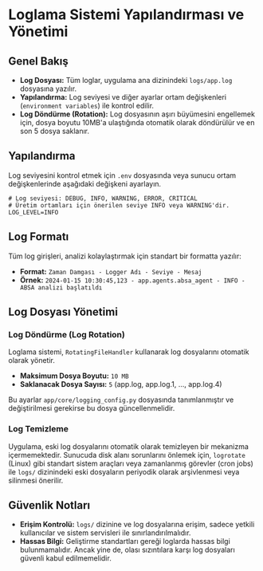 # Loglama Sistemi Yapılandırması ve Yönetimi

## Genel Bakış

-   **Log Dosyası:** Tüm loglar, uygulama ana dizinindeki `logs/app.log` dosyasına yazılır.
-   **Yapılandırma:** Log seviyesi ve diğer ayarlar ortam değişkenleri (`environment variables`) ile kontrol edilir.
-   **Log Döndürme (Rotation):** Log dosyasının aşırı büyümesini engellemek için, dosya boyutu 10MB'a ulaştığında otomatik olarak döndürülür ve en son 5 dosya saklanır.

## Yapılandırma

Log seviyesini kontrol etmek için `.env` dosyasında veya sunucu ortam değişkenlerinde aşağıdaki değişkeni ayarlayın.

```env
# Log seviyesi: DEBUG, INFO, WARNING, ERROR, CRITICAL
# Üretim ortamları için önerilen seviye INFO veya WARNING'dir.
LOG_LEVEL=INFO
```

## Log Formatı

Tüm log girişleri, analizi kolaylaştırmak için standart bir formatta yazılır:

-   **Format:** `Zaman Damgası - Logger Adı - Seviye - Mesaj`
-   **Örnek:** `2024-01-15 10:30:45,123 - app.agents.absa_agent - INFO - ABSA analizi başlatıldı`

## Log Dosyası Yönetimi

### Log Döndürme (Log Rotation)

Loglama sistemi, `RotatingFileHandler` kullanarak log dosyalarını otomatik olarak yönetir.

-   **Maksimum Dosya Boyutu:** `10 MB`
-   **Saklanacak Dosya Sayısı:** `5` (app.log, app.log.1, ..., app.log.4)

Bu ayarlar `app/core/logging_config.py` dosyasında tanımlanmıştır ve değiştirilmesi gerekirse bu dosya güncellenmelidir.

### Log Temizleme

Uygulama, eski log dosyalarını otomatik olarak temizleyen bir mekanizma içermemektedir. Sunucuda disk alanı sorunlarını önlemek için, `logrotate` (Linux) gibi standart sistem araçları veya zamanlanmış görevler (cron jobs) ile `logs/` dizinindeki eski dosyaların periyodik olarak arşivlenmesi veya silinmesi önerilir.

## Güvenlik Notları

-   **Erişim Kontrolü:** `logs/` dizinine ve log dosyalarına erişim, sadece yetkili kullanıcılar ve sistem servisleri ile sınırlandırılmalıdır.
-   **Hassas Bilgi:** Geliştirme standartları gereği loglarda hassas bilgi bulunmamalıdır. Ancak yine de, olası sızıntılara karşı log dosyaları güvenli kabul edilmemelidir.